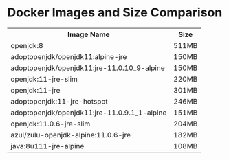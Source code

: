 # Docker Images and Size Comparison
<table>
   <tr>
      <th>Image Name</th>
      <th>Size</th>
   </tr>
   <tr>
      <td>openjdk:8 </td>
     <td>511MB</td>
   </tr>
   <tr>
      <td>adoptopenjdk/openjdk11:alpine-jre</td>
     <td>150MB</td>
   </tr>
   <tr>
      <td>adoptopenjdk/openjdk11:jre-11.0.10_9-alpine</td>
     <td>150MB</td>
   </tr>
   <tr>
      <td>openjdk:11-jre-slim</td>
     <td>220MB</td>
   </tr>
   <tr>
      <td>openjdk:11-jre</td>
     <td>301MB</td>
   </tr>
   <tr>
      <td>adoptopenjdk:11-jre-hotspot</td>
     <td>246MB</td>
   </tr>
   <tr>
      <td>adoptopenjdk/openjdk11:jre-11.0.9.1_1-alpine</td>
     <td>151MB</td>
   </tr>
   <tr>
      <td>openjdk:11.0.6-jre-slim</td>
     <td>204MB</td>
   </tr>
   <tr>
      <td>azul/zulu-openjdk-alpine:11.0.6-jre </td>
     <td>182MB</td>
   </tr>
   <tr>
      <td>java:8u111-jre-alpine</td>
     <td>108MB</td>
   </tr>
</table>

